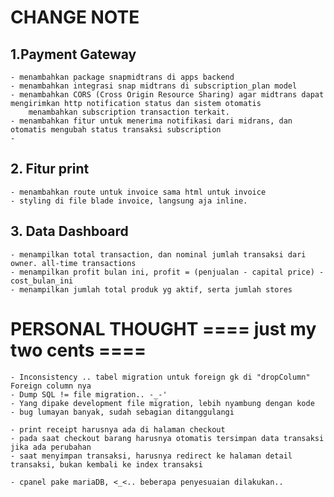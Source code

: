 # CHANGE NOTE
## 1.Payment Gateway
	- menambahkan package snapmidtrans di apps backend
    - menambahkan integrasi snap midtrans di subscription_plan model
    - menambahkan CORS (Cross Origin Resource Sharing) agar midtrans dapat mengirimkan http notification status dan sistem otomatis
        menambahkan subscription transaction terkait.
    - menambahkan fitur untuk menerima notifikasi dari midrans, dan otomatis mengubah status transaksi subscription
    - 
## 2. Fitur print
    - menambahkan route untuk invoice sama html untuk invoice
    - styling di file blade invoice, langsung aja inline.
    
## 3. Data Dashboard
    - menampilkan total transaction, dan nominal jumlah transaksi dari owner. all-time transactions
    - menampilkan profit bulan ini, profit = (penjualan - capital price) - cost_bulan_ini
    - menampilkan jumlah total produk yg aktif, serta jumlah stores


    
# PERSONAL THOUGHT ==== just my two cents ====
    - Inconsistency .. tabel migration untuk foreign gk di "dropColumn" Foreign column nya
    - Dump SQL != file migration.. -_-'
    - Yang dipake development file migration, lebih nyambung dengan kode
    - bug lumayan banyak, sudah sebagian ditanggulangi

    - print receipt harusnya ada di halaman checkout
    - pada saat checkout barang harusnya otomatis tersimpan data transaksi jika ada perubahan
    - saat menyimpan transaksi, harusnya redirect ke halaman detail transaksi, bukan kembali ke index transaksi
    
    - cpanel pake mariaDB, <_<.. beberapa penyesuaian dilakukan..